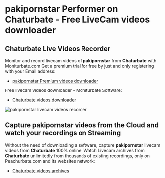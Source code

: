 # pakipornstar Performer on Chaturbate - Free LiveCam videos downloader

## Chaturbate Live Videos Recorder

Monitor and record livecam videos of **pakipornstar** from **Chaturbate** with Moniturbate.com
Get a premium trial for free by just and only registering with your Email address:
* [pakipornstar Premium videos downloader](https://moniturbate.com/request-demo-licence-key.html)

Free livecam videos downloader - Moniturbate Software:
* [Chaturbate videos downloader](https://moniturbate.com/moniturbate-download-software.html)

![pakipornstar livecam videos recorder](https://peachurnet.com/templates/moniturbate-software.png)


## Capture pakipornstar videos from the Cloud and watch your recordings on Streaming

Without the need of downloading a software, capture **pakipornstar** livecam videos from **Chaturbate** 100% online.
Watch Livecam archives from **Chaturbate** unlimitedly from thousands of existing recordings, only on Peachurbate.com and its websites network:
* [Chaturbate videos archives](https://peachurnet.com/)